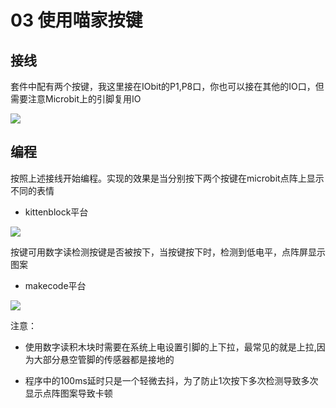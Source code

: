 # 03 使用喵家按键

## 接线

套件中配有两个按键，我这里接在IObit的P1,P8口，你也可以接在其他的IO口，但需要注意Microbit上的引脚复用IO

![](https://s2.ax1x.com/2019/09/02/nC3Oln.jpg)

## 编程  

按照上述接线开始编程。实现的效果是当分别按下两个按键在microbit点阵上显示不同的表情

- kittenblock平台

![](https://s2.ax1x.com/2019/09/02/nCXK91.jpg)

按键可用数字读检测按键是否被按下，当按键按下时，检测到低电平，点阵屏显示图案

- makecode平台

![](https://s2.ax1x.com/2019/09/02/nCXYAH.jpg)

注意：
- 使用数字读积木块时需要在系统上电设置引脚的上下拉，最常见的就是上拉,因为大部分悬空管脚的传感器都是接地的

- 程序中的100ms延时只是一个轻微去抖，为了防止1次按下多次检测导致多次显示点阵图案导致卡顿